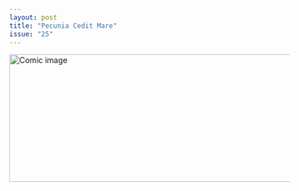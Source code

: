 ```yaml
---
layout: post
title: "Pecunia Cedit Mare"
issue: "25"
---
```

<img src="{{ site.url }}/comics/25.gif" title="Commander Scrapinold!  It's a good thing you were able to infiltrate the pirates by pretending to join them, after which you donated all their money to charity." alt="Comic image" width="778px" height="230px"/>

